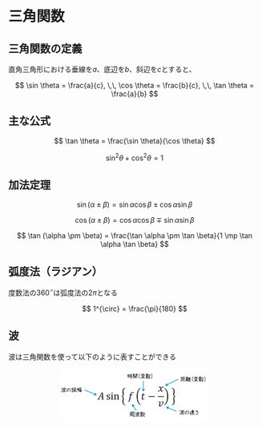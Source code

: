 # 三角関数

## 三角関数の定義

直角三角形における垂線を$a$、底辺を$b$、斜辺を$c$とすると、

$$
\sin \theta = \frac{a}{c}, \,\,
\cos \theta = \frac{b}{c}, \,\,
\tan \theta = \frac{a}{b}
$$

## 主な公式

$$
\tan \theta = \frac{\sin \theta}{\cos \theta}
$$

$$
\sin ^2 \theta + \cos ^2 \theta = 1
$$

## 加法定理

$$
\sin (\alpha \pm \beta) = \sin \alpha \cos \beta \pm \cos \alpha \sin \beta
$$

$$
\cos (\alpha \pm \beta) = \cos \alpha \cos \beta \mp \sin \alpha \sin \beta
$$

$$
\tan (\alpha \pm \beta) = \frac{\tan \alpha \pm \tan \beta}{1 \mp \tan \alpha \tan \beta}
$$

## 弧度法（ラジアン）

度数法の$360^{\circ}$は弧度法の$2 \pi$となる

$$
1^{\circ} = \frac{\pi}{180}
$$

## 波

波は三角関数を使って以下のように表すことができる

<div align="center">
    <img src="波.jpeg" width=300">
</div>
